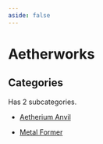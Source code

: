 ```yaml
---
aside: false
---
```



# Aetherworks

## Categories

Has 2 subcategories.

* [Aetherium Anvil](./anvil.md)

* [Metal Former](./metal_former.md)

